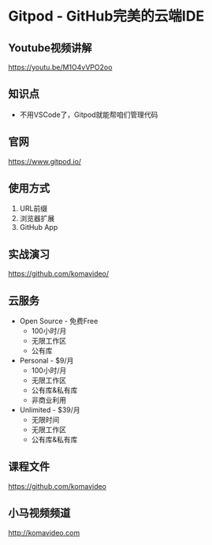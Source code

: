 Gitpod - GitHub完美的云端IDE
==========================

## Youtube视频讲解

https://youtu.be/M1O4vVPO2oo

## 知识点

* 不用VSCode了，Gitpod就能帮咱们管理代码

## 官网

https://www.gitpod.io/

## 使用方式

1. URL前缀
2. 浏览器扩展
3. GitHub App

## 实战演习

https://github.com/komavideo/

## 云服务

+ Open Source - 免费Free
  - 100小时/月
  - 无限工作区
  - 公有库
+ Personal - $9/月
  - 100小时/月
  - 无限工作区
  - 公有库&私有库
  - 非商业利用
+ Unlimited - $39/月
  - 无限时间
  - 无限工作区
  - 公有库&私有库

## 课程文件

https://github.com/komavideo

## 小马视频频道

http://komavideo.com
